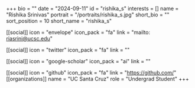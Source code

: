 +++
bio = "" 
date = "2024-09-11" 
id = "rishika_s" 
interests = [] 
name = "Rishika Srinivas" 
portrait = "/portraits/rishika_s.jpg" 
short_bio = "" 
sort_position = 10
 short_name = "rishika_s" 

[[social]] 
    icon = "envelope" 
    icon_pack = "fa" 
    link = "mailto: riasrini@ucsc.edu"

 [[social]] 
    icon = "twitter" 
    icon_pack = "fa" 
    link = "" 

[[social]] 
    icon = "google-scholar" 
    icon_pack = "ai" 
    link = "" 

[[social]] 
    icon = "github" 
    icon_pack = "fa" 
    link = "https://github.com/" 
[[organizations]] 
     name = "UC Santa Cruz" 
      role = "Undergrad Student" 
+++